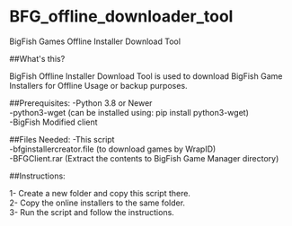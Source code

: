 # BFG_offline_downloader_tool
BigFish Games Offline Installer Download Tool

##What's this?

BigFish Offline Installer Download Tool is used to download BigFish Game Installers for Offline Usage or backup purposes.

##Prerequisites:
-Python 3.8 or Newer <br>
-python3-wget (can be installed using: pip install python3-wget) <br>
-BigFish Modified client <br>

##Files Needed:
-This script <br>
-bfginstallercreator.file (to download games by WrapID) <br>
-BFGClient.rar (Extract the contents to BigFish Game Manager directory) <br>

##Instructions:

1- Create a new folder and copy this script there. <br>
2- Copy the online installers to the same folder. <br>
3- Run the script and follow the instructions.

